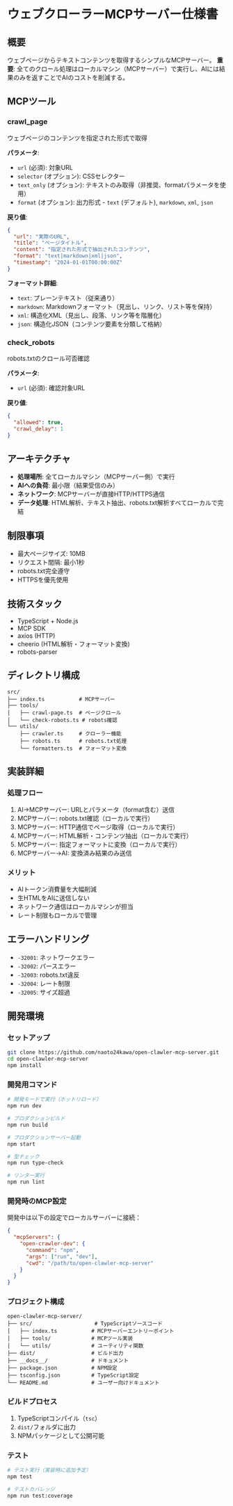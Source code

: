 # ウェブクローラーMCPサーバー仕様書

## 概要
ウェブページからテキストコンテンツを取得するシンプルなMCPサーバー。
**重要**: 全てのクロール処理はローカルマシン（MCPサーバー）で実行し、AIには結果のみを返すことでAIのコストを削減する。

## MCPツール

### crawl_page
ウェブページのコンテンツを指定された形式で取得

**パラメータ**:
- `url` (必須): 対象URL
- `selector` (オプション): CSSセレクター
- `text_only` (オプション): テキストのみ取得（非推奨、formatパラメータを使用）
- `format` (オプション): 出力形式 - `text` (デフォルト), `markdown`, `xml`, `json`

**戻り値**:
```json
{
  "url": "実際のURL",
  "title": "ページタイトル",
  "content": "指定された形式で抽出されたコンテンツ",
  "format": "text|markdown|xml|json",
  "timestamp": "2024-01-01T00:00:00Z"
}
```

**フォーマット詳細**:
- `text`: プレーンテキスト（従来通り）
- `markdown`: Markdownフォーマット（見出し、リンク、リスト等を保持）
- `xml`: 構造化XML（見出し、段落、リンク等を階層化）
- `json`: 構造化JSON（コンテンツ要素を分類して格納）

### check_robots
robots.txtのクロール可否確認

**パラメータ**:
- `url` (必須): 確認対象URL

**戻り値**:
```json
{
  "allowed": true,
  "crawl_delay": 1
}
```

## アーキテクチャ
- **処理場所**: 全てローカルマシン（MCPサーバー側）で実行
- **AIへの負荷**: 最小限（結果受信のみ）
- **ネットワーク**: MCPサーバーが直接HTTP/HTTPS通信
- **データ処理**: HTML解析、テキスト抽出、robots.txt解析すべてローカルで完結

## 制限事項
- 最大ページサイズ: 10MB
- リクエスト間隔: 最小1秒
- robots.txt完全遵守
- HTTPSを優先使用

## 技術スタック
- TypeScript + Node.js
- MCP SDK
- axios (HTTP)
- cheerio (HTML解析・フォーマット変換)
- robots-parser

## ディレクトリ構成
```
src/
├── index.ts           # MCPサーバー
├── tools/
│   ├── crawl-page.ts  # ページクロール
│   └── check-robots.ts # robots確認
└── utils/
    ├── crawler.ts     # クローラー機能
    ├── robots.ts      # robots.txt処理
    └── formatters.ts  # フォーマット変換
```

## 実装詳細

### 処理フロー
1. AI→MCPサーバー: URLとパラメータ（format含む）送信
2. MCPサーバー: robots.txt確認（ローカルで実行）
3. MCPサーバー: HTTP通信でページ取得（ローカルで実行）
4. MCPサーバー: HTML解析・コンテンツ抽出（ローカルで実行）
5. MCPサーバー: 指定フォーマットに変換（ローカルで実行）
6. MCPサーバー→AI: 変換済み結果のみ送信

### メリット
- AIトークン消費量を大幅削減
- 生HTMLをAIに送信しない
- ネットワーク通信はローカルマシンが担当
- レート制限もローカルで管理

## エラーハンドリング
- `-32001`: ネットワークエラー
- `-32002`: パースエラー  
- `-32003`: robots.txt違反
- `-32004`: レート制限
- `-32005`: サイズ超過

## 開発環境

### セットアップ
```bash
git clone https://github.com/naoto24kawa/open-clawler-mcp-server.git
cd open-clawler-mcp-server
npm install
```

### 開発用コマンド
```bash
# 開発モードで実行（ホットリロード）
npm run dev

# プロダクションビルド
npm run build

# プロダクションサーバー起動
npm start

# 型チェック
npm run type-check

# リンター実行
npm run lint
```

### 開発時のMCP設定
開発中は以下の設定でローカルサーバーに接続：

```json
{
  "mcpServers": {
    "open-crawler-dev": {
      "command": "npm",
      "args": ["run", "dev"],
      "cwd": "/path/to/open-clawler-mcp-server"
    }
  }
}
```

### プロジェクト構成
```
open-clawler-mcp-server/
├── src/                    # TypeScriptソースコード
│   ├── index.ts           # MCPサーバーエントリーポイント
│   ├── tools/             # MCPツール実装
│   └── utils/             # ユーティリティ関数
├── dist/                  # ビルド出力
├── __docs__/              # ドキュメント
├── package.json           # NPM設定
├── tsconfig.json          # TypeScript設定
└── README.md              # ユーザー向けドキュメント
```

### ビルドプロセス
1. TypeScriptコンパイル（`tsc`）
2. `dist/`フォルダに出力
3. NPMパッケージとして公開可能

### テスト
```bash
# テスト実行（実装時に追加予定）
npm test

# テストカバレッジ
npm run test:coverage
```
